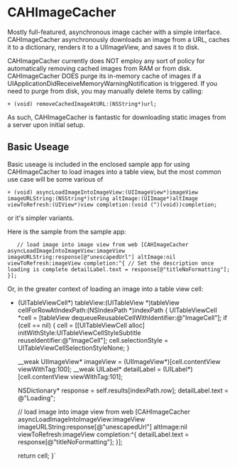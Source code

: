 # CAHImageCacher
Mostly full-featured, asynchronous image cacher with a simple interface. CAHImageCacher asynchronously downloads an image from a URL, caches it to a dictionary, renders it to a UIImageView, and saves it to disk.

CAHImageCacher currently does NOT employ any sort of policy for automatically removing cached images from RAM or from disk. CAHImageCacher DOES purge its in-memory cache of images if a UIApplicationDidReceiveMemoryWarningNotification is triggered. If you need to purge from disk, you may manually delete items by calling:

`+ (void) removeCachedImageAtURL:(NSString*)url;`

As such, CAHImageCacher is fantastic for downloading static images from a server upon initial setup.

Basic Useage
------------

Basic useage is included in the enclosed sample app for using CAHImageCacher to load images into a table view, but the most common use case will be some various of 

`+ (void) asyncLoadImageIntoImageView:(UIImageView*)imageView imageURLString:(NSString*)string altImage:(UIImage*)altImage viewToRefresh:(UIView*)view completion:(void (^)(void))completion;`

or it's simpler variants.

Here is the sample from the sample app:

`	// load image into image view from web
	[CAHImageCacher asyncLoadImageIntoImageView:imageView imageURLString:response[@"unescapedUrl"] altImage:nil viewToRefresh:imageView completion:^{
	  // Set the description once loading is complete
		detailLabel.text = response[@"titleNoFormatting"];
	}];`
	
Or, in the greater context of loading an image into a table view cell:

- (UITableViewCell*) tableView:(UITableView *)tableView cellForRowAtIndexPath:(NSIndexPath *)indexPath {
	UITableViewCell *cell = [tableView dequeueReusableCellWithIdentifier:@"ImageCell"];
	if (cell == nil) {
		cell = [[UITableViewCell alloc] initWithStyle:UITableViewCellStyleSubtitle reuseIdentifier:@"ImageCell"];
		cell.selectionStyle = UITableViewCellSelectionStyleNone;
	}
	
	__weak UIImageView* imageView = (UIImageView*)[cell.contentView viewWithTag:100];
	__weak UILabel* detailLabel = (UILabel*)[cell.contentView viewWithTag:101];
	
	NSDictionary* response = self.results[indexPath.row];
	detailLabel.text = @"Loading";
	
	// load image into image view from web
	[CAHImageCacher asyncLoadImageIntoImageView:imageView imageURLString:response[@"unescapedUrl"] altImage:nil viewToRefresh:imageView completion:^{
		detailLabel.text = response[@"titleNoFormatting"];
	}];
	

	return cell;
}`

